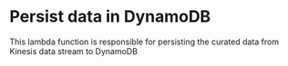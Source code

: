 # Persist data in DynamoDB

This lambda function is responsible for persisting the curated data from Kinesis data stream to DynamoDB
